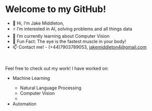  <h1> Welcome to my GitHub! </h1>
 
- 👋 Hi, I’m Jake Middleton,
- ⚡ I’m interested in AI, solving problems and all things data
- 🌱 I’m currently learning about Computer Vision
- 👀 Fun Fact: The eye is the fastest muscle in your body!
- 📫 Contact me! - (+44)7903789053, jakemiddleton4@gmail.com

<br>

Feel free to check out my work! I have worked on:
<ul>
 <li> Machine Learning </li>
 <ul>
  <li> Natural Language Processing </li>
  <li> Computer Vision </li>
  <li> 
 </ul>
 <li> Automation </li>
</ul>
